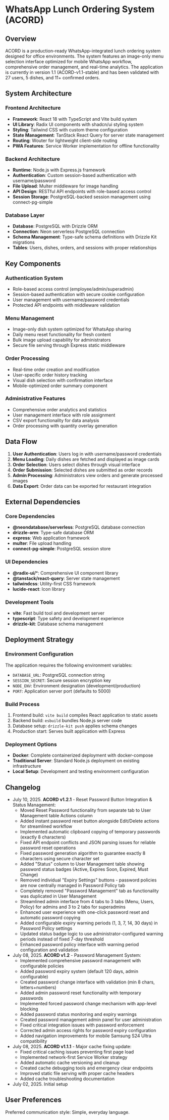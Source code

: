 # WhatsApp Lunch Ordering System (ACORD)

## Overview

ACORD is a production-ready WhatsApp-integrated lunch ordering system designed for office environments. The system features an image-only menu selection interface optimized for mobile WhatsApp workflow, comprehensive order management, and real-time analytics. The application is currently in version 1.1 (ACORD-v1.1-stable) and has been validated with 27 users, 5 dishes, and 11+ confirmed orders.

## System Architecture

### Frontend Architecture
- **Framework**: React 18 with TypeScript and Vite build system
- **UI Library**: Radix UI components with shadcn/ui styling system
- **Styling**: Tailwind CSS with custom theme configuration
- **State Management**: TanStack React Query for server state management
- **Routing**: Wouter for lightweight client-side routing
- **PWA Features**: Service Worker implementation for offline functionality

### Backend Architecture
- **Runtime**: Node.js with Express.js framework
- **Authentication**: Custom session-based authentication with username/password
- **File Upload**: Multer middleware for image handling
- **API Design**: RESTful API endpoints with role-based access control
- **Session Storage**: PostgreSQL-backed session management using connect-pg-simple

### Database Layer
- **Database**: PostgreSQL with Drizzle ORM
- **Connection**: Neon serverless PostgreSQL connection
- **Schema Management**: Type-safe schema definitions with Drizzle Kit migrations
- **Tables**: Users, dishes, orders, and sessions with proper relationships

## Key Components

### Authentication System
- Role-based access control (employee/admin/superadmin)
- Session-based authentication with secure cookie configuration
- User management with username/password credentials
- Protected API endpoints with middleware validation

### Menu Management
- Image-only dish system optimized for WhatsApp sharing
- Daily menu reset functionality for fresh content
- Bulk image upload capability for administrators
- Secure file serving through Express static middleware

### Order Processing
- Real-time order creation and modification
- User-specific order history tracking
- Visual dish selection with confirmation interface
- Mobile-optimized order summary component

### Administrative Features
- Comprehensive order analytics and statistics
- User management interface with role assignment
- CSV export functionality for data analysis
- Order processing with quantity overlay generation

## Data Flow

1. **User Authentication**: Users log in with username/password credentials
2. **Menu Loading**: Daily dishes are fetched and displayed as image cards
3. **Order Selection**: Users select dishes through visual interface
4. **Order Submission**: Selected dishes are submitted as order records
5. **Admin Processing**: Administrators view orders and generate processed images
6. **Data Export**: Order data can be exported for restaurant integration

## External Dependencies

### Core Dependencies
- **@neondatabase/serverless**: PostgreSQL database connection
- **drizzle-orm**: Type-safe database ORM
- **express**: Web application framework
- **multer**: File upload handling
- **connect-pg-simple**: PostgreSQL session store

### UI Dependencies
- **@radix-ui/***: Comprehensive UI component library
- **@tanstack/react-query**: Server state management
- **tailwindcss**: Utility-first CSS framework
- **lucide-react**: Icon library

### Development Tools
- **vite**: Fast build tool and development server
- **typescript**: Type safety and development experience
- **drizzle-kit**: Database schema management

## Deployment Strategy

### Environment Configuration
The application requires the following environment variables:
- `DATABASE_URL`: PostgreSQL connection string
- `SESSION_SECRET`: Secure session encryption key
- `NODE_ENV`: Environment designation (development/production)
- `PORT`: Application server port (defaults to 5000)

### Build Process
1. Frontend build: `vite build` compiles React application to static assets
2. Backend build: `esbuild` bundles Node.js server code
3. Database setup: `drizzle-kit push` applies schema changes
4. Production start: Serves built application with Express

### Deployment Options
- **Docker**: Complete containerized deployment with docker-compose
- **Traditional Server**: Standard Node.js deployment on existing infrastructure
- **Local Setup**: Development and testing environment configuration

## Changelog

- July 10, 2025. **ACORD v1.2.1** - Reset Password Button Integration & Status Management:
  - Moved Reset Password functionality from separate tab to User Management table Actions column
  - Added instant password reset button alongside Edit/Delete actions for streamlined workflow
  - Implemented automatic clipboard copying of temporary passwords (exactly 8 characters)
  - Fixed API endpoint conflicts and JSON parsing issues for reliable password reset operations
  - Fixed password generation algorithm to guarantee exactly 8 characters using secure character set
  - Added "Status" column to User Management table showing password status badges (Active, Expires Soon, Expired, Must Change)
  - Removed individual "Expiry Settings" buttons - password policies are now centrally managed in Password Policy tab
  - Completely removed "Password Management" tab as functionality was duplicated in User Management
  - Streamlined admin interface from 4 tabs to 3 tabs (Menu, Users, Policy) for admins and 3 to 2 tabs for superadmins
  - Enhanced user experience with one-click password reset and automatic password copying
  - Added configurable expiry warning periods (1, 3, 7, 14, 30 days) in Password Policy settings
  - Updated status badge logic to use administrator-configured warning periods instead of fixed 7-day threshold
  - Enhanced password policy interface with warning period configuration and validation
- July 08, 2025. **ACORD v1.2** - Password Management System:
  - Implemented comprehensive password management with configurable policies
  - Added password expiry system (default 120 days, admin configurable)
  - Created password change interface with validation (min 8 chars, letters+numbers)
  - Added admin password reset functionality with temporary passwords
  - Implemented forced password change mechanism with app-level blocking
  - Added password status monitoring and expiry warnings
  - Created password management admin panel for user administration
  - Fixed critical integration issues with password enforcement
  - Corrected admin access rights for password expiry configuration
  - Added navigation improvements for mobile Samsung S24 Ultra compatibility
- July 08, 2025. **ACORD v1.1.1** - Major cache fixing update:
  - Fixed critical caching issues preventing first page load
  - Implemented network-first Service Worker strategy
  - Added automatic cache versioning and cleanup
  - Created cache debugging tools and emergency clear endpoints
  - Improved static file serving with proper cache headers
  - Added cache troubleshooting documentation
- July 02, 2025. Initial setup

## User Preferences

Preferred communication style: Simple, everyday language.